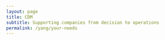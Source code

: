 ```yaml
---
layout: page
title: CDM
subtitle: Supporting companies from decision to operations
permalink: /yang/your-needs
---
```

